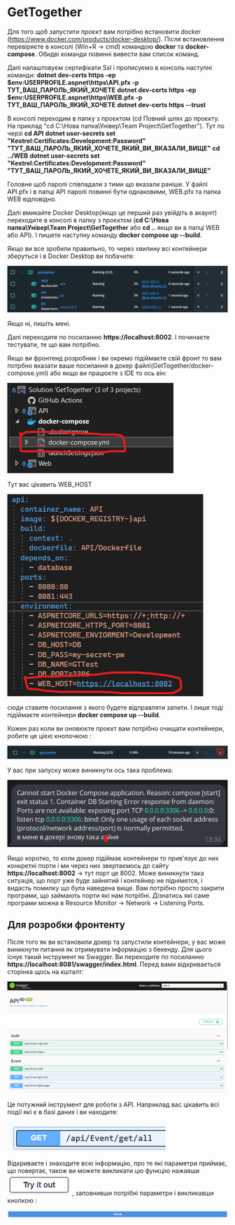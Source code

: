 ﻿# GetTogether
Для того щоб запустити проєкт вам потрібно встановити docker (https://www.docker.com/products/docker-desktop/).
Після встановлення перевіряєте в консолі (Win+R -> cmd) командою **docker** та **docker-compose**. Обидві команди повинні вивести вам список команд.

Далі налаштовуєм сертифікати Ssl і прописуємо в консоль наступні команди:
**dotnet dev-certs https -ep $env:USERPROFILE\.aspnet\https\API.pfx -p ТУТ_ВАШ_ПАРОЛЬ_ЯКИЙ_ХОЧЕТЕ**
**dotnet dev-certs https -ep $env:USERPROFILE\.aspnet\https\WEB.pfx -p ТУТ_ВАШ_ПАРОЛЬ_ЯКИЙ_ХОЧЕТЕ**
**dotnet dev-certs https --trust**

В консолі переходим в папку з проєктом (cd Повний шлях до проєкту. На приклад "cd C:\Нова папка\Універ\Team Project\GetTogether").
Тут по черзі 
**cd API**
**dotnet user-secrets set "Kestrel:Certificates:Development:Password" "ТУТ_ВАШ_ПАРОЛЬ_ЯКИЙ_ХОЧЕТЕ_ЯКИЙ_ВИ_ВКАЗАЛИ_ВИЩЕ"**
**cd ../WEB**
**dotnet user-secrets set "Kestrel:Certificates:Development:Password" "ТУТ_ВАШ_ПАРОЛЬ_ЯКИЙ_ХОЧЕТЕ_ЯКИЙ_ВИ_ВКАЗАЛИ_ВИЩЕ"**

Головне щоб паролі співпадали з тими що вказали раніше. У файлі API.pfx і в папці API паролі повинні бути однаковими, WEB.pfx та папка WEB відповідно.

Далі вмикайте Docker Desktop(якщо це перший раз увійдіть в акаунт) переходите в консолі в папку з проєктом (**cd C:\Нова папка\Універ\Team Project\GetTogether** або **cd ..** якщо ви в папці WEB або API). І пишете наступну команду **docker compose up --build**.

Якщо ви все зробили правильно, то через хвилину всі контейнери зберуться і в Docker Desktop ви побачите:

![Alt text](image-1.png)

Якщо ні, пишіть мені.

Далі переходите по посиланню **https://localhost:8002**. І починаєте тестувати, те що вам потрібно.

Якщо ви фронтенд розробник і ви окремо підіймаєте свій фронт то вам потрбно вказати ваше посилання в докер файлі(GetTogether/docker-compose.yml) або якщо ви працюєте з IDE то ось він:

![Alt text](image-2.png)

Тут вас цікавить WEB_HOST

![Alt text](image-3.png) 

сюди ставите посилання з якого будете відправляти запити. І лише тоді підіймаєте контейнери **docker compose up --build**.

Кожен раз коли ви оновюєте проєкт вам потрібно очищати контейнери, робите це цією кнопочкою :

![Alt text](image-4.png)

У вас при запуску може виникнути ось така проблема:

![Alt text](image-5.png)

Якщо коротко, то коли докер підіймає контейнери то прив'язує до них конкретні порти і ми через них звертаємось до сайту **https://localhost:8002** -> тут порт це 8002. Може виникнути така ситуація, що порт уже буде зайнятий і контейнер не піднімется, і видасть помилку що була наведена вище. Вам потрібно просто закрити програми, що займають порти які нам потрібні. Дізнатись які саме програми можна в Resource Monitor -> Network -> Listening Ports.


## Для розробки фронтенту
Після того як ви встановили докер та запустили контейнери, у вас може виникнути питання як отримувати інформацію з бекенду. Для цього існує такий інструмент як Swagger. Ви переходите по посиланню **https://localhost:8081/swagger/index.html**. Перед вами відкривається сторінка щось на кшталт:

 ![Alt text](image-6.png)

Це потужний інструмент для роботи з API. Наприклад вас цікавить всі події які є в базі даних і ви находите:

![Alt text](image-7.png)

Відкриваєте і знаходите всю інформацію, про те які параметри приймає, що повертає, також ви можете викликати цю функцію нажавши ![Alt text](image-8.png), заповнивши потрібні параметри і викликавши кнопкою :

![Alt text](image-9.png)

